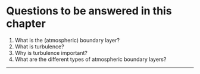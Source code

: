 # Questions to be answered in this chapter

1. What is the (atmospheric) boundary layer?
2. What is turbulence?
3. Why is turbulence important?
4. What are the different types of atmospheric boundary layers?

---


